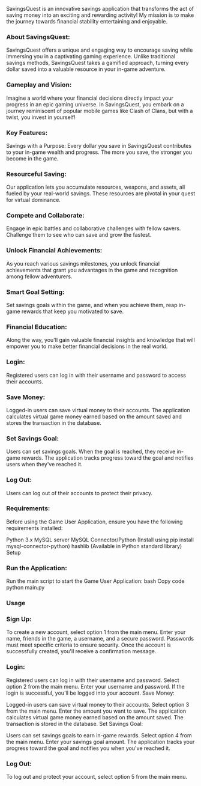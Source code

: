 SavingsQuest is an innovative savings application that transforms the act of saving money into an exciting and rewarding activity! My mission is to make the journey towards financial stability entertaining and enjoyable.

### About SavingsQuest:
SavingsQuest offers a unique and engaging way to encourage saving while immersing you in a captivating gaming experience. Unlike traditional savings methods, SavingsQuest takes a gamified approach, turning every dollar saved into a valuable resource in your in-game adventure.

### Gameplay and Vision:
Imagine a world where your financial decisions directly impact your progress in an epic gaming universe. In SavingsQuest, you embark on a journey reminiscent of popular mobile games like Clash of Clans, but with a twist, you invest in yourself!

### Key Features:
Savings with a Purpose: Every dollar you save in SavingsQuest contributes to your in-game wealth and progress. The more you save, the stronger you become in the game.

### Resourceful Saving: 
Our application lets you accumulate resources, weapons, and assets, all fueled by your real-world savings. These resources are pivotal in your quest for virtual dominance.

### Compete and Collaborate: 
Engage in epic battles and collaborative challenges with fellow savers. Challenge them to see who can save and grow the fastest.

### Unlock Financial Achievements: 
As you reach various savings milestones, you unlock financial achievements that grant you advantages in the game and recognition among fellow adventurers.

### Smart Goal Setting: 
Set savings goals within the game, and when you achieve them, reap in-game rewards that keep you motivated to save.

### Financial Education: 
Along the way, you'll gain valuable financial insights and knowledge that will empower you to make better financial decisions in the real world.

### Login: 
Registered users can log in with their username and password to access their accounts.

### Save Money: 
Logged-in users can save virtual money to their accounts. The application calculates virtual game money earned based on the amount saved and stores the transaction in the database.

### Set Savings Goal: 
Users can set savings goals. When the goal is reached, they receive in-game rewards. The application tracks progress toward the goal and notifies users when they've reached it.

### Log Out: 
Users can log out of their accounts to protect their privacy.

### Requirements:
Before using the Game User Application, ensure you have the following requirements installed:

Python 3.x
MySQL server
MySQL Connector/Python (Install using pip install mysql-connector-python)
hashlib (Available in Python standard library)
Setup

### Run the Application:
Run the main script to start the Game User Application:
bash
Copy code
python main.py

### Usage
### Sign Up:
To create a new account, select option 1 from the main menu.
Enter your name, friends in the game, a username, and a secure password.
Passwords must meet specific criteria to ensure security.
Once the account is successfully created, you'll receive a confirmation message.

### Login:
Registered users can log in with their username and password.
Select option 2 from the main menu.
Enter your username and password.
If the login is successful, you'll be logged into your account.
Save Money:

Logged-in users can save virtual money to their accounts.
Select option 3 from the main menu.
Enter the amount you want to save.
The application calculates virtual game money earned based on the amount saved.
The transaction is stored in the database.
Set Savings Goal:

Users can set savings goals to earn in-game rewards.
Select option 4 from the main menu.
Enter your savings goal amount.
The application tracks your progress toward the goal and notifies you when you've reached it.

### Log Out:
To log out and protect your account, select option 5 from the main menu.

